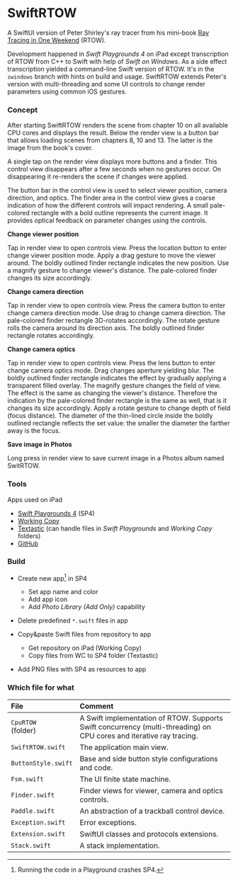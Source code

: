 # SwiftRTOW
A SwiftUI version of Peter Shirley's ray tracer from his mini-book [Ray Tracing in One Weekend](https://github.com/RayTracing/raytracing.github.io/) (RTOW).

Development happened in *Swift Playgrounds 4* on iPad except transcription of RTOW from C++ to Swift with help of *Swift on Windows*. As a side effect transcription yielded a command-line Swift version of RTOW. It's in the `swindows` branch with hints on build and usage. SwiftRTOW extends Peter's version with multi-threading and some UI controls to change render parameters using common iOS gestures.

### Concept
After starting SwiftRTOW renders the scene from chapter 10 on all available CPU cores and displays the result. Below the render view is a button bar that allows loading scenes from chapters 8, 10 and 13. The latter is the image from the book's cover.

A single tap on the render view displays more buttons and a finder. This control view disappears after a few seconds when no gestures occur. On disappearing it re-renders the scene if changes were applied.

The button bar in the control view is used to select viewer position, camera direction, and optics. The finder area in the control view gives a coarse indication of how the different controls will impact rendering. A small pale-colored rectangle with a bold outline represents the current image. It provides optical feedback on parameter changes using the controls.

**Change viewer position**

Tap in render view to open controls view. Press the location button to enter change viewer position mode. Apply a drag gesture to move the viewer around. The boldly outlined finder rectangle indicates the new position. Use a magnify gesture to change viewer's distance. The pale-colored finder changes its size accordingly.

**Change camera direction**

Tap in render view to open controls view. Press the camera button to enter change camera direction mode. Use drag to change  camera direction. The pale-colored finder rectangle 3D-rotates accordingly. The rotate gesture rolls the camera around its direction axis. The boldly outlined finder rectangle rotates accordingly.

**Change camera optics**

Tap in render view to open controls view. Press the lens button to enter change camera optics mode. Drag changes aperture yielding blur. The boldly outlined finder rectangle indicates the effect by gradually applying a transparent filled overlay. The magnify gesture changes the field of view. The effect is the same as changing the viewer's distance. Therefore the indication by the pale-colored finder rectangle is the same as well, that is it changes its size accordingly. Apply a rotate gesture to change depth of field (focus distance). The diameter of the thin-lined circle inside the boldly outlined rectangle reflects the set value: the smaller the diameter the farther away is the focus.

**Save image in Photos**

Long press in render view to save current image in a Photos album named SwitRTOW.

### Tools
Apps used on iPad
- [Swift Playgrounds 4](https://apps.apple.com/de/app/swift-playgrounds/id908519492) (SP4)
- [Working Copy](https://workingcopyapp.com/)
- [Textastic](https://www.textasticapp.com/) (can handle files in *Swift Playgrounds* and *Working Copy* folders)
- [GitHub](https://apps.apple.com/us/app/github/id1477376905)

### Build
- Create new app[^1] in SP4

  - Set app name and color
  - Add app icon
  - Add *Photo Library (Add Only)* capability

- Delete predefined `*.swift` files in app
- Copy&paste Swift files from repository to app

  - Get repository on iPad (Working Copy)
  - Copy files from WC to SP4 folder (Textastic)

- Add PNG files with SP4 as resources to app

[^1]: Running the code in a Playground crashes SP4.

### Which file for what
|File|Comment|
|:---|:------|
|`CpuRTOW`<br>(folder)|A Swift implementation of RTOW. Supports Swift concurrency (multi-threading) on CPU cores and iterative ray tracing.|
|`SwiftRTOW.swift`|The application main view.|
|`ButtonStyle.swift`|Base and side button style configurations and code.|
|`Fsm.swift`|The UI finite state machine.|
|`Finder.swift`|Finder views for viewer, camera and optics controls.|
|`Paddle.swift`|An abstraction of a trackball control device.|
|`Exception.swift`|Error exceptions.|
|`Extension.swift`|SwiftUI classes and protocols extensions.|
|`Stack.swift`|A stack implementation.|
